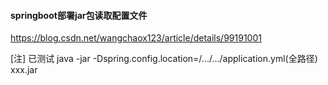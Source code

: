 #### springboot部署jar包读取配置文件

<https://blog.csdn.net/wangchaox123/article/details/99191001>

[注] 已测试 java -jar -Dspring.config.location=/.../.../application.yml(全路径) xxx.jar